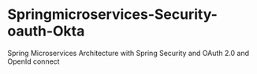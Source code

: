 # Springmicroservices-Security-oauth-Okta
Spring Microservices Architecture with Spring Security and OAuth 2.0 and OpenId connect
